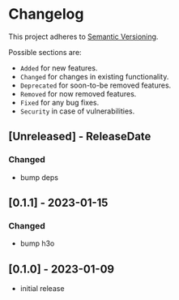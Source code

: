 # Changelog

This project adheres to [Semantic Versioning](https://semver.org/spec/v2.0.0.html).

Possible sections are:

- `Added` for new features.
- `Changed` for changes in existing functionality.
- `Deprecated` for soon-to-be removed features.
- `Removed` for now removed features.
- `Fixed` for any bug fixes.
- `Security` in case of vulnerabilities.

<!-- next-header -->
## [Unreleased] - ReleaseDate

### Changed

- bump deps

## [0.1.1] - 2023-01-15

### Changed

- bump h3o

## [0.1.0] - 2023-01-09

- initial release
